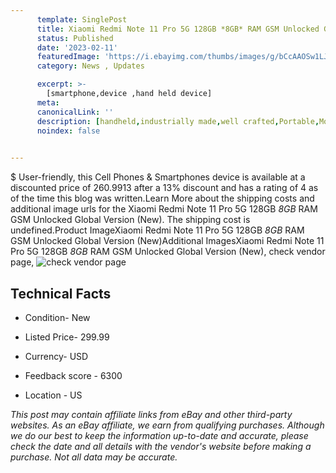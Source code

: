 ```yaml
---
      template: SinglePost
      title: Xiaomi Redmi Note 11 Pro 5G 128GB *8GB* RAM GSM Unlocked Global Version (New)
      status: Published
      date: '2023-02-11'
      featuredImage: 'https://i.ebayimg.com/thumbs/images/g/bCcAAOSw1LJjUAwl/s-l225.jpg'
      category: News , Updates

      excerpt: >-
        [smartphone,device ,hand held device]
      meta:
      canonicalLink: ''
      description: [handheld,industrially made,well crafted,Portable,Mobile,Compact,Convenient,Lightweight,Maneuverable,Man-portable,Miniature,Carriable,Hand-held,Light,Holdable,Transportable,Mobile device,Pocket-sized,On-the-go,Wireless,Cordless,Compact size,Convenient size, smartphone,device ,hand held device]
      noindex: false

        
---
```

$
    User-friendly, this Cell Phones & Smartphones device is available at a discounted price of 260.9913 after a 13% discount and has a rating of 4 as of the time this blog was written.Learn More about the shipping costs and additional image urls for the Xiaomi Redmi Note 11 Pro 5G 128GB *8GB* RAM GSM Unlocked Global Version (New). The shipping cost is undefined.Product ImageXiaomi Redmi Note 11 Pro 5G 128GB *8GB* RAM GSM Unlocked Global Version (New)Additional ImagesXiaomi Redmi Note 11 Pro 5G 128GB *8GB* RAM GSM Unlocked Global Version (New), check vendor page, ![check vendor page](https://origin-galleryplus.ebayimg.com/ws/web/325132252335_2_0_1/225x225.jpg,https://origin-galleryplus.ebayimg.com/ws/web/325132252335_3_0_1/225x225.jpg,https://origin-galleryplus.ebayimg.com/ws/web/325132252335_4_0_1/225x225.jpg)
    
    

 ## Technical Facts 



     
      

 - Condition- New 


      

 - Listed Price- 299.99 


      

 - Currency- USD 


      

 - Feedback score - 6300 


      

 - Location - US 


      
      

 *_This post may contain affiliate links from eBay and other third-party websites. As an eBay affiliate, we earn from qualifying purchases. Although we do our best to keep the information up-to-date and accurate, please check the date and all details with the vendor's website before making a purchase. Not all data may be accurate._*



    
    
    
    
    